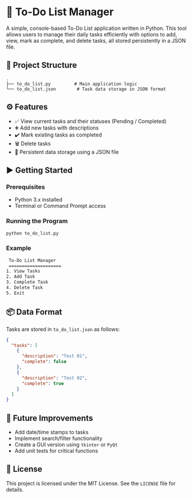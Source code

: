 # 📝 To-Do List Manager

A simple, console-based To-Do List application written in Python. This tool allows users to manage their daily tasks efficiently with options to add, view, mark as complete, and delete tasks, all stored persistently in a JSON file.

## 📁 Project Structure

```
.
├── to_do_list.py         # Main application logic
└── to_do_list.json        # Task data storage in JSON format
```

## ⚙️ Features

- ✅ View current tasks and their statuses (Pending / Completed)
- ➕ Add new tasks with descriptions
- ✔️ Mark existing tasks as completed
- 🗑️ Delete tasks
- 💾 Persistent data storage using a JSON file

## ▶️ Getting Started

### Prerequisites

- Python 3.x installed
- Terminal or Command Prompt access

### Running the Program

```bash
python to_do_list.py
```

### Example

```bash
 To-Do List Manager
 ====================
1. View Tasks
2. Add Task
3. Complete Task
4. Delete Task
5. Exit
```

## 📦 Data Format

Tasks are stored in `to_do_list.json` as follows:

```json
{
  "tasks": [
    {
      "description": "Test 01",
      "complete": false
    },
    {
      "description": "Test 02",
      "complete": true
    }
  ]
}
```

## 🚧 Future Improvements

- Add date/time stamps to tasks
- Implement search/filter functionality
- Create a GUI version using `tkinter` or `PyQt`
- Add unit tests for critical functions

## 📄 License

This project is licensed under the MIT License. See the `LICENSE` file for details.
